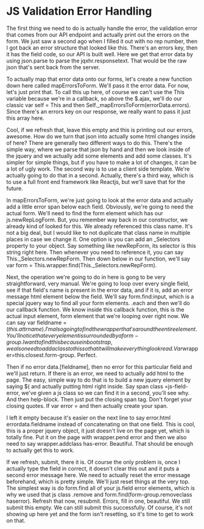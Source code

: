 # JS Validation Error Handling

The first thing we need to do is actually handle the error, the validation error that comes from our API endpoint and actually print out the errors on the form. We just saw a second ago when I filled it out with no rep number, then I got back an error structure that looked like this. There's an errors key, then it has the field code, so our API is built well. Here we get that error data by using json.parse to parse the jqxhr.responsetext. That would be the raw json that's sent back from the server.

To actually map that error data onto our forms, let's create a new function down here called mapErrorsToForm. We'll pass it the error data. For now, let's just print that. To call this up here, of course we can't use the This variable because we're in a callback, so above the $.ajax, we'll do our classic var self = This and then Self._mapErrorsToForm(errorData.errors). Since there's an errors key on our response, we really want to pass it just this array here.

Cool, if we refresh that, leave this empty and this is printing out our errors, awesome. How do we turn that json into actually some html changes inside of here? There are generally two different ways to do this. There's the simple way, where we parse that json by hand and then we look inside of the jquery and we actually add some elements and add some classes. It's simpler for simple things, but if you have to make a lot of changes, it can be a lot of ugly work. The second way is to use a client side template. We're actually going to do that in a second. Actually, there's a third way, which is to use a full front end framework like Reactjs, but we'll save that for the future.

In mapErrorsToForm, we're just going to look at the error data and actually add a little error span below each field. Obviously, we're going to need the actual form. We'll need to find the form element which has our js.newRepLogForm. But, you remember way back in our constructor, we already kind of looked for this. We already referenced this class name. It's not a big deal, but I would like to not duplicate that class name in multiple places in case we change it. One option is you can add an _Selectors property to your object. Say something like newRepForm, its selector is this string right here. Then whenever you need to reference it, you can say This._Selectors.newRepForm. Then down below in our function, we'll say var form = This.wrapper.find(This._Selectors.newRepForm).

Next, the operation we're going to do in here is gong to be very straightforward, very manual. We're going to loop over every single field, see if that field's name is present in the error data, and if it is, add an error message html element below the field. We'll say form.find:input, which is a special jquery way to find all your form elements. .each and then we'll do our callback function. We know inside this callback function, this is the actual input element, form element that we're looping over right now. We can say var fieldname = $(this.attrname). I'm also going to find the wrapper that's around the entire element. You'll notice that every element is surrounded by a form-group. I want to find this because in bootstrap, we also need to add a class to this so that it will make everything look read. Var$wrapper=this.closest.form-group. Perfect.

Then if no error data.[fieldname], then no error for this particular field and we'll just return. If there is an error, we need to actually add html to the page. The easy, simple way to do that is to build a new jquery element by saying $( and actually putting html right inside. Say span class =js-field-error, we've given a js class so we can find it in a second, you'll see why. And then help-block. Then just put the closing span tag. Don't forget your closing quotes. If var error = and then actually create your span.

I left it empty because it's easier on the next line to say error.html errordata.fieldname instead of concatenating on that one field. This is cool, this is a proper jquery object, it just doesn't live on the page yet, which is totally fine. Put it on the page with wrapper.pend error and then we also need to say wrapper.addclass has-error. Beautiful. That should be enough to actually get this to work.

If we refresh, submit, there it is. Of course the only problem is, once I actually type the field in correct, it doesn't clear this out and it puts a second error message here. We need to actually reset the error message beforehand, which is pretty simple. We'll just reset things at the very top. The simplest way is do form.find all of your js.field error elements, which is why we used that js class .remove and form.find(form-group.removeclass haserror). Refresh that now, resubmit. Errors, fill in one, beautiful. We still submit this empty. We can still submit this successfully. Of course, it's not showing up here yet and the form isn't resetting, so it's time to get to work on that.

